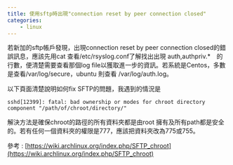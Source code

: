 ```yaml
---
title: 使用sftp時出現"connection reset by peer connection closed"
categories:
    - linux
---
```

若新加的sftp帳戶發現，出現connection reset by peer connection closed的錯誤訊息，應該先用cat 查看/etc/rsyslog.conf了解找出出現
auth,authpriv.*　的行數，便清楚需要查看那個log file以獲取進一步的資訊。若系統是Centos，多數是查看/var/log/secure，ubuntu 則查看
/var/log/auth.log。

以下頁面清楚說明如何fix SFTP的問題，我遇到的情況是

```
sshd[12399]: fatal: bad ownership or modes for chroot directory component "/path/of/chroot/directory/"
```

解決方法是確保chroot的路徑的所有資料夾都是由root 擁有及所有path都是安全的。若有任何一個資料夾的權限是777，應該把資料夾改為775或755。

參考 : [https://wiki.archlinux.org/index.php/SFTP_chroot](https://wiki.archlinux.org/index.php/SFTP_chroot)
